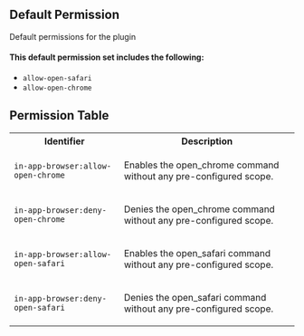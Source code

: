 ## Default Permission

Default permissions for the plugin

#### This default permission set includes the following:

- `allow-open-safari`
- `allow-open-chrome`

## Permission Table

<table>
<tr>
<th>Identifier</th>
<th>Description</th>
</tr>


<tr>
<td>

`in-app-browser:allow-open-chrome`

</td>
<td>

Enables the open_chrome command without any pre-configured scope.

</td>
</tr>

<tr>
<td>

`in-app-browser:deny-open-chrome`

</td>
<td>

Denies the open_chrome command without any pre-configured scope.

</td>
</tr>

<tr>
<td>

`in-app-browser:allow-open-safari`

</td>
<td>

Enables the open_safari command without any pre-configured scope.

</td>
</tr>

<tr>
<td>

`in-app-browser:deny-open-safari`

</td>
<td>

Denies the open_safari command without any pre-configured scope.

</td>
</tr>
</table>
